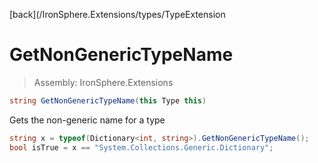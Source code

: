 ﻿

[back](/IronSphere.Extensions/types/TypeExtension

# GetNonGenericTypeName

> Assembly: IronSphere.Extensions

```csharp
string GetNonGenericTypeName(this Type this)
```

Gets the non-generic name for a type

```csharp
string x = typeof(Dictionary<int, string>).GetNonGenericTypeName();
bool isTrue = x == "System.Collections.Generic.Dictionary";
``` 